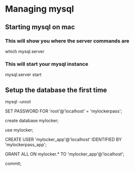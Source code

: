 # Managing mysql

## Starting mysql on mac
### This will show you where the server commands are
which mysql.server  

### This will start your mysql instance
mysql.server start  

## Setup the database the first time
mysql -uroot 

SET PASSWORD FOR 'root'@'localhost' = 'mylockerpass';

create database mylocker;

use mylocker;

CREATE USER 'mylocker_app'@'localhost' IDENTIFIED BY 'mylockerpass_app';

GRANT ALL ON mylocker.* TO 'mylocker_app'@'localhost';

commit;
